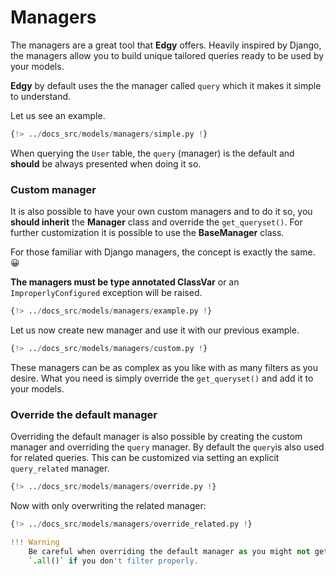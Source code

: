 # Managers

The managers are a great tool that **Edgy** offers. Heavily inspired by Django, the managers
allow you to build unique tailored queries ready to be used by your models.

**Edgy** by default uses the the manager called `query` which it makes it simple to understand.

Let us see an example.

```python hl_lines="23 25"
{!> ../docs_src/models/managers/simple.py !}
```

When querying the `User` table, the `query` (manager) is the default and **should** be always
presented when doing it so.

### Custom manager

It is also possible to have your own custom managers and to do it so, you **should inherit**
the **Manager** class and override the `get_queryset()`. For further customization it is possible to
use the **BaseManager** class.

For those familiar with Django managers, the concept is exactly the same. 😀

**The managers must be type annotated ClassVar** or an `ImproperlyConfigured` exception will be raised.

```python hl_lines="19"
{!> ../docs_src/models/managers/example.py !}
```

Let us now create new manager and use it with our previous example.

```python hl_lines="26 42 45 48 55"
{!> ../docs_src/models/managers/custom.py !}
```

These managers can be as complex as you like with as many filters as you desire. What you need is
simply override the `get_queryset()` and add it to your models.

### Override the default manager

Overriding the default manager is also possible by creating the custom manager and overriding
the `query` manager. By default the `query`is also used for related queries. This can be customized via setting
an explicit `query_related` manager.

```python hl_lines="26 39 42 45 48"
{!> ../docs_src/models/managers/override.py !}
```

Now with only overwriting the related manager:

```python hl_lines="26 39 42 45 48"
{!> ../docs_src/models/managers/override_related.py !}

!!! Warning
    Be careful when overriding the default manager as you might not get all the results from the
    `.all()` if you don't filter properly.
